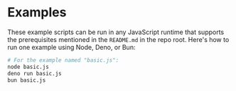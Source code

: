 # Examples

These example scripts can be run in any JavaScript runtime that supports the prerequisites mentioned in the `README.md` in the repo root. Here's how to run one example using Node, Deno, or Bun:

```sh
# For the example named "basic.js":
node basic.js
deno run basic.js
bun basic.js
```
